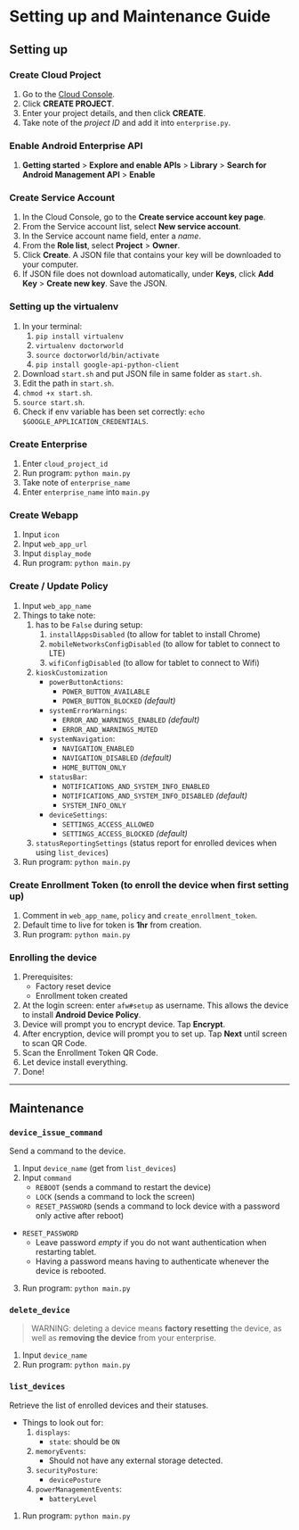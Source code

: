 # Setting up and Maintenance Guide

## Setting up

### Create Cloud Project
1. Go to the [Cloud Console](https://console.cloud.google.com).
2. Click **CREATE PROJECT**.
3. Enter your project details, and then click **CREATE**.
4. Take note of the *project ID* and add it into `enterprise.py`.

### Enable Android Enterprise API
1. **Getting started** > **Explore and enable APIs** > **Library** > 
**Search for Android Management API** > **Enable**

### Create Service Account
1. In the Cloud Console, go to the **Create service account key page**.
2. From the Service account list, select **New service account**.
3. In the Service account name field, enter a *name*.
4. From the **Role list**, select **Project** > **Owner**.
5. Click **Create**. A JSON file that contains your key will be downloaded to your computer.
6. If JSON file does not download automatically, under **Keys**, click **Add Key** > **Create new key**. 
Save the JSON.

### Setting up the virtualenv
1. In your terminal:
    1. `pip install virtualenv`
    2. `virtualenv doctorworld`
    3. `source doctorworld/bin/activate`
    4. `pip install google-api-python-client`
2. Download `start.sh` and put JSON file in same folder as `start.sh`.
3. Edit the path in `start.sh`.
4. `chmod +x start.sh`.
5. `source start.sh`.
6. Check if env variable has been set correctly: `echo $GOOGLE_APPLICATION_CREDENTIALS`.

### Create Enterprise
1. Enter `cloud_project_id`
2. Run program: `python main.py`
3. Take note of `enterprise_name`
4. Enter `enterprise_name` into `main.py`

### Create Webapp
1. Input `icon`
2. Input `web_app_url`
3. Input `display_mode`
4. Run program: `python main.py`

### Create / Update Policy
1. Input `web_app_name`
2. Things to take note:
    1. has to be `False` during setup:
        1. `installAppsDisabled` (to allow for tablet to install Chrome)
        2. `mobileNetworksConfigDisabled` (to allow for tablet to connect to LTE)
        3. `wifiConfigDisabled` (to allow for tablet to connect to Wifi)
    2. `kioskCustomization`
        - `powerButtonActions`:
            - `POWER_BUTTON_AVAILABLE`
            - `POWER_BUTTON_BLOCKED` *(default)*
        - `systemErrorWarnings`:
            - `ERROR_AND_WARNINGS_ENABLED` *(default)*
            - `ERROR_AND_WARNINGS_MUTED`
        - `systemNavigation`:
            - `NAVIGATION_ENABLED`
            - `NAVIGATION_DISABLED` *(default)*
            - `HOME_BUTTON_ONLY`
        - `statusBar`:
            - `NOTIFICATIONS_AND_SYSTEM_INFO_ENABLED`
            - `NOTIFICATIONS_AND_SYSTEM_INFO_DISABLED` *(default)*
            - `SYSTEM_INFO_ONLY`
        - `deviceSettings`:
            - `SETTINGS_ACCESS_ALLOWED`
            - `SETTINGS_ACCESS_BLOCKED` *(default)*
    3. `statusReportingSettings` (status report for enrolled devices when using `list_devices`)
3. Run program: `python main.py`

### Create Enrollment Token (to enroll the device when first setting up)
1. Comment in `web_app_name`, `policy` and `create_enrollment_token`.
2. Default time to live for token is **1hr** from creation.
3. Run program: `python main.py`

### Enrolling the device
1. Prerequisites:
    - Factory reset device
    - Enrollment token created
2. At the login screen: enter `afw#setup` as username. 
This allows the device to install **Android Device Policy**.
3. Device will prompt you to encrypt device. Tap **Encrypt**.
4. After encryption, device will prompt you to set up. Tap **Next** until screen to scan QR Code.
5. Scan the Enrollment Token QR Code.
6. Let device install everything.
7. Done!

--- 

## Maintenance

### `device_issue_command`
Send a command to the device.

1. Input `device_name` (get from `list_devices`)
2. Input `command`
    - `REBOOT` (sends a command to restart the device)
    - `LOCK` (sends a command to lock the screen)
    - `RESET_PASSWORD` (sends a command to lock device with a password only active after reboot)
- `RESET_PASSWORD`
    - Leave password *empty* if you do not want authentication when restarting tablet.
    - Having a password means having to authenticate whenever the device is rebooted.
3. Run program: `python main.py`


### `delete_device` 
> WARNING: deleting a device means **factory resetting** the device, 
> as well as **removing the device** from your enterprise.

1. Input `device_name`
2. Run program: `python main.py`

### `list_devices` 
Retrieve the list of enrolled devices and their statuses.
 
- Things to look out for:
    1. `displays`:
        - `state`: should be `ON`
    2. `memoryEvents`:
        - Should not have any external storage detected.
    3. `securityPosture`:
        - `devicePosture`
    4. `powerManagementEvents`:
        - `batteryLevel`

1. Run program: `python main.py`